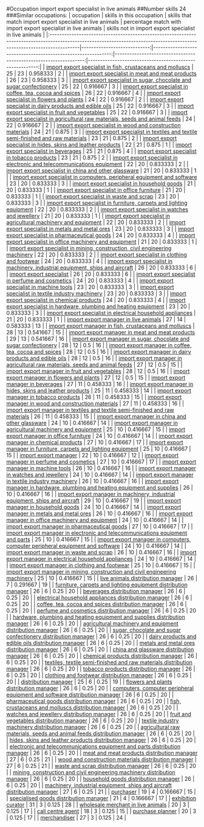 #Occupation import export specialist in live animals
##Number skills 24
###Similar occupations:
| occupation                                                                                                                                                              |   skills in this occupation |   skills that match import export specialist in live animals |   percentage match with import export specialist in live animals |   skills not in import export specialist in live animals |
|:------------------------------------------------------------------------------------------------------------------------------------------------------------------------|----------------------------:|-------------------------------------------------------------:|-----------------------------------------------------------------:|---------------------------------------------------------:|
| [import export specialist in  fish, crustaceans and molluscs](import_export_specialist_in__fish,_crustaceans_and_molluscs.md)                                           |                          25 |                                                           23 |                                                         0.958333 |                                                        2 |
| [import export specialist in meat and meat products](import_export_specialist_in_meat_and_meat_products.md)                                                             |                          26 |                                                           23 |                                                         0.958333 |                                                        3 |
| [import export specialist in sugar, chocolate and sugar confectionery](import_export_specialist_in_sugar,_chocolate_and_sugar_confectionery.md)                         |                          25 |                                                           22 |                                                         0.916667 |                                                        3 |
| [import export specialist in coffee, tea, cocoa and spices](import_export_specialist_in_coffee,_tea,_cocoa_and_spices.md)                                               |                          26 |                                                           22 |                                                         0.916667 |                                                        4 |
| [import export specialist in flowers and plants](import_export_specialist_in_flowers_and_plants.md)                                                                     |                          24 |                                                           22 |                                                         0.916667 |                                                        2 |
| [import export specialist in dairy products and edible oils](import_export_specialist_in_dairy_products_and_edible_oils.md)                                             |                          25 |                                                           22 |                                                         0.916667 |                                                        3 |
| [import export specialist in fruit and vegetables](import_export_specialist_in_fruit_and_vegetables.md)                                                                 |                          25 |                                                           22 |                                                         0.916667 |                                                        3 |
| [import export specialist in agricultural raw materials, seeds and animal feeds](import_export_specialist_in_agricultural_raw_materials,_seeds_and_animal_feeds.md)     |                          24 |                                                           22 |                                                         0.916667 |                                                        2 |
| [import export specialist in wood and construction materials](import_export_specialist_in_wood_and_construction_materials.md)                                           |                          24 |                                                           21 |                                                         0.875    |                                                        3 |
| [import export specialist in textiles and textile semi-finished and raw materials](import_export_specialist_in_textiles_and_textile_semi-finished_and_raw_materials.md) |                          23 |                                                           21 |                                                         0.875    |                                                        2 |
| [import export specialist in hides, skins and leather products](import_export_specialist_in_hides,_skins_and_leather_products.md)                                       |                          22 |                                                           21 |                                                         0.875    |                                                        1 |
| [import export specialist in beverages](import_export_specialist_in_beverages.md)                                                                                       |                          25 |                                                           21 |                                                         0.875    |                                                        4 |
| [import export specialist in tobacco products](import_export_specialist_in_tobacco_products.md)                                                                         |                          23 |                                                           21 |                                                         0.875    |                                                        2 |
| [import export specialist in electronic and telecommunications equipment](import_export_specialist_in_electronic_and_telecommunications_equipment.md)                   |                          22 |                                                           20 |                                                         0.833333 |                                                        2 |
| [import export specialist in china and other glassware](import_export_specialist_in_china_and_other_glassware.md)                                                       |                          21 |                                                           20 |                                                         0.833333 |                                                        1 |
| [import export specialist in computers, peripheral equipment and software](import_export_specialist_in_computers,_peripheral_equipment_and_software.md)                 |                          23 |                                                           20 |                                                         0.833333 |                                                        3 |
| [import export specialist in household goods](import_export_specialist_in_household_goods.md)                                                                           |                          21 |                                                           20 |                                                         0.833333 |                                                        1 |
| [import export specialist in office furniture](import_export_specialist_in_office_furniture.md)                                                                         |                          21 |                                                           20 |                                                         0.833333 |                                                        1 |
| [import export specialist in waste and scrap](import_export_specialist_in_waste_and_scrap.md)                                                                           |                          23 |                                                           20 |                                                         0.833333 |                                                        3 |
| [import export specialist in furniture, carpets and lighting equipment](import_export_specialist_in_furniture,_carpets_and_lighting_equipment.md)                       |                          22 |                                                           20 |                                                         0.833333 |                                                        2 |
| [import export specialist in watches and jewellery](import_export_specialist_in_watches_and_jewellery.md)                                                               |                          21 |                                                           20 |                                                         0.833333 |                                                        1 |
| [import export specialist in agricultural machinery and equipment](import_export_specialist_in_agricultural_machinery_and_equipment.md)                                 |                          22 |                                                           20 |                                                         0.833333 |                                                        2 |
| [import export specialist in metals and metal ores](import_export_specialist_in_metals_and_metal_ores.md)                                                               |                          23 |                                                           20 |                                                         0.833333 |                                                        3 |
| [import export specialist in pharmaceutical goods](import_export_specialist_in_pharmaceutical_goods.md)                                                                 |                          24 |                                                           20 |                                                         0.833333 |                                                        4 |
| [import export specialist in office machinery and equipment](import_export_specialist_in_office_machinery_and_equipment.md)                                             |                          21 |                                                           20 |                                                         0.833333 |                                                        1 |
| [import export specialist in mining, construction, civil engineering machinery](import_export_specialist_in_mining,_construction,_civil_engineering_machinery.md)       |                          22 |                                                           20 |                                                         0.833333 |                                                        2 |
| [import export specialist in clothing and footwear](import_export_specialist_in_clothing_and_footwear.md)                                                               |                          24 |                                                           20 |                                                         0.833333 |                                                        4 |
| [import export specialist in machinery, industrial equipment, ships and aircraft](import_export_specialist_in_machinery,_industrial_equipment,_ships_and_aircraft.md)   |                          26 |                                                           20 |                                                         0.833333 |                                                        6 |
| [import export specialist](import_export_specialist.md)                                                                                                                 |                          26 |                                                           20 |                                                         0.833333 |                                                        6 |
| [import export specialist in perfume and cosmetics](import_export_specialist_in_perfume_and_cosmetics.md)                                                               |                          24 |                                                           20 |                                                         0.833333 |                                                        4 |
| [import export specialist in machine tools](import_export_specialist_in_machine_tools.md)                                                                               |                          23 |                                                           20 |                                                         0.833333 |                                                        3 |
| [import export specialist in textile industry machinery](import_export_specialist_in_textile_industry_machinery.md)                                                     |                          23 |                                                           20 |                                                         0.833333 |                                                        3 |
| [import export specialist in chemical products](import_export_specialist_in_chemical_products.md)                                                                       |                          24 |                                                           20 |                                                         0.833333 |                                                        4 |
| [import export specialist in hardware, plumbing and heating equipment](import_export_specialist_in_hardware,_plumbing_and_heating_equipment.md)                         |                          23 |                                                           20 |                                                         0.833333 |                                                        3 |
| [import export specialist in electrical household appliances](import_export_specialist_in_electrical_household_appliances.md)                                           |                          21 |                                                           20 |                                                         0.833333 |                                                        1 |
| [import export manager in live animals](import_export_manager_in_live_animals.md)                                                                                       |                          27 |                                                           14 |                                                         0.583333 |                                                       13 |
| [import export manager in fish, crustaceans and molluscs](import_export_manager_in_fish,_crustaceans_and_molluscs.md)                                                   |                          28 |                                                           13 |                                                         0.541667 |                                                       15 |
| [import export manager in meat and meat products](import_export_manager_in_meat_and_meat_products.md)                                                                   |                          29 |                                                           13 |                                                         0.541667 |                                                       16 |
| [import export manager in sugar, chocolate and sugar confectionery](import_export_manager_in_sugar,_chocolate_and_sugar_confectionery.md)                               |                          28 |                                                           12 |                                                         0.5      |                                                       16 |
| [import export manager in coffee, tea, cocoa and spices](import_export_manager_in_coffee,_tea,_cocoa_and_spices.md)                                                     |                          28 |                                                           12 |                                                         0.5      |                                                       16 |
| [import export manager in dairy products and edible oils](import_export_manager_in_dairy_products_and_edible_oils.md)                                                   |                          28 |                                                           12 |                                                         0.5      |                                                       16 |
| [import export manager in agricultural raw materials, seeds and animal feeds](import_export_manager_in_agricultural_raw_materials,_seeds_and_animal_feeds.md)           |                          27 |                                                           12 |                                                         0.5      |                                                       15 |
| [import export manager in fruit and vegetables](import_export_manager_in_fruit_and_vegetables.md)                                                                       |                          28 |                                                           12 |                                                         0.5      |                                                       16 |
| [import export manager in flowers and plants](import_export_manager_in_flowers_and_plants.md)                                                                           |                          27 |                                                           12 |                                                         0.5      |                                                       15 |
| [import export manager in beverages](import_export_manager_in_beverages.md)                                                                                             |                          27 |                                                           11 |                                                         0.458333 |                                                       16 |
| [import export manager in hides, skins and leather products](import_export_manager_in_hides,_skins_and_leather_products.md)                                             |                          25 |                                                           11 |                                                         0.458333 |                                                       14 |
| [import export manager in tobacco products](import_export_manager_in_tobacco_products.md)                                                                               |                          26 |                                                           11 |                                                         0.458333 |                                                       15 |
| [import export manager in wood and construction materials](import_export_manager_in_wood_and_construction_materials.md)                                                 |                          27 |                                                           11 |                                                         0.458333 |                                                       16 |
| [import export manager in textiles and textile semi-finished and raw materials](import_export_manager_in_textiles_and_textile_semi-finished_and_raw_materials.md)       |                          26 |                                                           11 |                                                         0.458333 |                                                       15 |
| [import export manager in china and other glassware](import_export_manager_in_china_and_other_glassware.md)                                                             |                          24 |                                                           10 |                                                         0.416667 |                                                       14 |
| [import export manager in agricultural machinery and equipment](import_export_manager_in_agricultural_machinery_and_equipment.md)                                       |                          25 |                                                           10 |                                                         0.416667 |                                                       15 |
| [import export manager in office furniture](import_export_manager_in_office_furniture.md)                                                                               |                          24 |                                                           10 |                                                         0.416667 |                                                       14 |
| [import export manager in chemical products](import_export_manager_in_chemical_products.md)                                                                             |                          27 |                                                           10 |                                                         0.416667 |                                                       17 |
| [import export manager in furniture, carpets and lighting equipment](import_export_manager_in_furniture,_carpets_and_lighting_equipment.md)                             |                          25 |                                                           10 |                                                         0.416667 |                                                       15 |
| [import export manager](import_export_manager.md)                                                                                                                       |                          22 |                                                           10 |                                                         0.416667 |                                                       12 |
| [import export manager in perfume and cosmetics](import_export_manager_in_perfume_and_cosmetics.md)                                                                     |                          27 |                                                           10 |                                                         0.416667 |                                                       17 |
| [import export manager in machine tools](import_export_manager_in_machine_tools.md)                                                                                     |                          26 |                                                           10 |                                                         0.416667 |                                                       16 |
| [import export manager in watches and jewellery](import_export_manager_in_watches_and_jewellery.md)                                                                     |                          24 |                                                           10 |                                                         0.416667 |                                                       14 |
| [import export manager in textile industry machinery](import_export_manager_in_textile_industry_machinery.md)                                                           |                          26 |                                                           10 |                                                         0.416667 |                                                       16 |
| [import export manager in hardware, plumbing and heating equipment and supplies](import_export_manager_in_hardware,_plumbing_and_heating_equipment_and_supplies.md)     |                          26 |                                                           10 |                                                         0.416667 |                                                       16 |
| [import export manager in machinery, industrial equipment, ships and aircraft](import_export_manager_in_machinery,_industrial_equipment,_ships_and_aircraft.md)         |                          29 |                                                           10 |                                                         0.416667 |                                                       19 |
| [import export manager in household goods](import_export_manager_in_household_goods.md)                                                                                 |                          24 |                                                           10 |                                                         0.416667 |                                                       14 |
| [import export manager in metals and metal ores](import_export_manager_in_metals_and_metal_ores.md)                                                                     |                          26 |                                                           10 |                                                         0.416667 |                                                       16 |
| [import export manager in office machinery and equipment](import_export_manager_in_office_machinery_and_equipment.md)                                                   |                          24 |                                                           10 |                                                         0.416667 |                                                       14 |
| [import export manager in pharmaceutical goods](import_export_manager_in_pharmaceutical_goods.md)                                                                       |                          27 |                                                           10 |                                                         0.416667 |                                                       17 |
| [import export manager in electronic and telecommunications equipment and parts](import_export_manager_in_electronic_and_telecommunications_equipment_and_parts.md)     |                          25 |                                                           10 |                                                         0.416667 |                                                       15 |
| [import export manager in computers, computer peripheral equipment and software](import_export_manager_in_computers,_computer_peripheral_equipment_and_software.md)     |                          24 |                                                           10 |                                                         0.416667 |                                                       14 |
| [import export manager in waste and scrap](import_export_manager_in_waste_and_scrap.md)                                                                                 |                          26 |                                                           10 |                                                         0.416667 |                                                       16 |
| [import export manager in electrical household appliances](import_export_manager_in_electrical_household_appliances.md)                                                 |                          24 |                                                           10 |                                                         0.416667 |                                                       14 |
| [import export manager in clothing and footwear](import_export_manager_in_clothing_and_footwear.md)                                                                     |                          25 |                                                           10 |                                                         0.416667 |                                                       15 |
| [import export manager in mining, construction and civil engineering machinery](import_export_manager_in_mining,_construction_and_civil_engineering_machinery.md)       |                          25 |                                                           10 |                                                         0.416667 |                                                       15 |
| [live animals distribution manager](live_animals_distribution_manager.md)                                                                                               |                          26 |                                                            7 |                                                         0.291667 |                                                       19 |
| [furniture, carpets and lighting equipment distribution manager](furniture,_carpets_and_lighting_equipment_distribution_manager.md)                                     |                          26 |                                                            6 |                                                         0.25     |                                                       20 |
| [beverages distribution manager](beverages_distribution_manager.md)                                                                                                     |                          26 |                                                            6 |                                                         0.25     |                                                       20 |
| [electrical household appliances distribution manager](electrical_household_appliances_distribution_manager.md)                                                         |                          26 |                                                            6 |                                                         0.25     |                                                       20 |
| [coffee, tea, cocoa and spices distribution manager](coffee,_tea,_cocoa_and_spices_distribution_manager.md)                                                             |                          26 |                                                            6 |                                                         0.25     |                                                       20 |
| [perfume and cosmetics distribution manager](perfume_and_cosmetics_distribution_manager.md)                                                                             |                          26 |                                                            6 |                                                         0.25     |                                                       20 |
| [hardware, plumbing and heating equipment and supplies distribution manager](hardware,_plumbing_and_heating_equipment_and_supplies_distribution_manager.md)             |                          26 |                                                            6 |                                                         0.25     |                                                       20 |
| [agricultural machinery and equipment distribution manager](agricultural_machinery_and_equipment_distribution_manager.md)                                               |                          26 |                                                            6 |                                                         0.25     |                                                       20 |
| [sugar, chocolate and sugar confectionery distribution manager](sugar,_chocolate_and_sugar_confectionery_distribution_manager.md)                                       |                          26 |                                                            6 |                                                         0.25     |                                                       20 |
| [dairy products and edible oils distribution manager](dairy_products_and_edible_oils_distribution_manager.md)                                                           |                          26 |                                                            6 |                                                         0.25     |                                                       20 |
| [metals and metal ores distribution manager](metals_and_metal_ores_distribution_manager.md)                                                                             |                          26 |                                                            6 |                                                         0.25     |                                                       20 |
| [china and glassware distribution manager](china_and_glassware_distribution_manager.md)                                                                                 |                          26 |                                                            6 |                                                         0.25     |                                                       20 |
| [chemical products distribution manager](chemical_products_distribution_manager.md)                                                                                     |                          26 |                                                            6 |                                                         0.25     |                                                       20 |
| [textiles, textile semi-finished and raw materials distribution manager](textiles,_textile_semi-finished_and_raw_materials_distribution_manager.md)                     |                          26 |                                                            6 |                                                         0.25     |                                                       20 |
| [tobacco products distribution manager](tobacco_products_distribution_manager.md)                                                                                       |                          26 |                                                            6 |                                                         0.25     |                                                       20 |
| [clothing and footwear distribution manager](clothing_and_footwear_distribution_manager.md)                                                                             |                          26 |                                                            6 |                                                         0.25     |                                                       20 |
| [distribution manager](distribution_manager.md)                                                                                                                         |                          25 |                                                            6 |                                                         0.25     |                                                       19 |
| [flowers and plants distribution manager](flowers_and_plants_distribution_manager.md)                                                                                   |                          26 |                                                            6 |                                                         0.25     |                                                       20 |
| [computers, computer peripheral equipment and software distribution manager](computers,_computer_peripheral_equipment_and_software_distribution_manager.md)             |                          26 |                                                            6 |                                                         0.25     |                                                       20 |
| [pharmaceutical goods distribution manager](pharmaceutical_goods_distribution_manager.md)                                                                               |                          26 |                                                            6 |                                                         0.25     |                                                       20 |
| [fish, crustaceans and molluscs distribution manager](fish,_crustaceans_and_molluscs_distribution_manager.md)                                                           |                          26 |                                                            6 |                                                         0.25     |                                                       20 |
| [watches and jewellery distribution manager](watches_and_jewellery_distribution_manager.md)                                                                             |                          26 |                                                            6 |                                                         0.25     |                                                       20 |
| [fruit and vegetables distribution manager](fruit_and_vegetables_distribution_manager.md)                                                                               |                          26 |                                                            6 |                                                         0.25     |                                                       20 |
| [textile industry machinery distribution manager](textile_industry_machinery_distribution_manager.md)                                                                   |                          26 |                                                            6 |                                                         0.25     |                                                       20 |
| [agricultural raw materials, seeds and animal feeds distribution manager](agricultural_raw_materials,_seeds_and_animal_feeds_distribution_manager.md)                   |                          26 |                                                            6 |                                                         0.25     |                                                       20 |
| [hides, skins and leather products distribution manager](hides,_skins_and_leather_products_distribution_manager.md)                                                     |                          26 |                                                            6 |                                                         0.25     |                                                       20 |
| [electronic and telecommunications equipment and parts distribution manager](electronic_and_telecommunications_equipment_and_parts_distribution_manager.md)             |                          26 |                                                            6 |                                                         0.25     |                                                       20 |
| [meat and meat products distribution manager](meat_and_meat_products_distribution_manager.md)                                                                           |                          27 |                                                            6 |                                                         0.25     |                                                       21 |
| [wood and construction materials distribution manager](wood_and_construction_materials_distribution_manager.md)                                                         |                          27 |                                                            6 |                                                         0.25     |                                                       21 |
| [waste and scrap distribution manager](waste_and_scrap_distribution_manager.md)                                                                                         |                          26 |                                                            6 |                                                         0.25     |                                                       20 |
| [mining, construction and civil engineering machinery distribution manager](mining,_construction_and_civil_engineering_machinery_distribution_manager.md)               |                          26 |                                                            6 |                                                         0.25     |                                                       20 |
| [household goods distribution manager](household_goods_distribution_manager.md)                                                                                         |                          26 |                                                            6 |                                                         0.25     |                                                       20 |
| [machinery, industrial equipment, ships and aircraft distribution manager](machinery,_industrial_equipment,_ships_and_aircraft_distribution_manager.md)                 |                          27 |                                                            6 |                                                         0.25     |                                                       21 |
| [purchaser](purchaser.md)                                                                                                                                               |                          19 |                                                            4 |                                                         0.166667 |                                                       15 |
| [specialised goods distribution manager](specialised_goods_distribution_manager.md)                                                                                     |                          21 |                                                            4 |                                                         0.166667 |                                                       17 |
| [exhibition curator](exhibition_curator.md)                                                                                                                             |                          31 |                                                            3 |                                                         0.125    |                                                       28 |
| [wholesale merchant in live animals](wholesale_merchant_in_live_animals.md)                                                                                             |                          20 |                                                            3 |                                                         0.125    |                                                       17 |
| [call centre agent](call_centre_agent.md)                                                                                                                               |                          18 |                                                            3 |                                                         0.125    |                                                       15 |
| [purchase planner](purchase_planner.md)                                                                                                                                 |                          20 |                                                            3 |                                                         0.125    |                                                       17 |
| [merchandiser](merchandiser.md)                                                                                                                                         |                          27 |                                                            3 |                                                         0.125    |                                                       24 |
